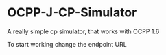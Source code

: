 # OCPP-J-CP-Simulator
A really simple cp simulator, that works with OCPP 1.6

To start working change the endpoint URL
